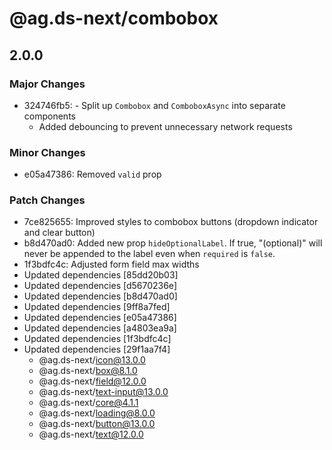 # @ag.ds-next/combobox

## 2.0.0

### Major Changes

- 324746fb5: - Split up `Combobox` and `ComboboxAsync` into separate components
  - Added debouncing to prevent unnecessary network requests

### Minor Changes

- e05a47386: Removed `valid` prop

### Patch Changes

- 7ce825655: Improved styles to combobox buttons (dropdown indicator and clear button)
- b8d470ad0: Added new prop `hideOptionalLabel`. If true, "(optional)" will never be appended to the label even when `required` is `false`.
- 1f3bdfc4c: Adjusted form field max widths
- Updated dependencies [85dd20b03]
- Updated dependencies [d5670236e]
- Updated dependencies [b8d470ad0]
- Updated dependencies [9ff8a7fed]
- Updated dependencies [e05a47386]
- Updated dependencies [a4803ea9a]
- Updated dependencies [1f3bdfc4c]
- Updated dependencies [29f1aa7f4]
  - @ag.ds-next/icon@13.0.0
  - @ag.ds-next/box@8.1.0
  - @ag.ds-next/field@12.0.0
  - @ag.ds-next/text-input@13.0.0
  - @ag.ds-next/core@4.1.1
  - @ag.ds-next/loading@8.0.0
  - @ag.ds-next/button@13.0.0
  - @ag.ds-next/text@12.0.0
